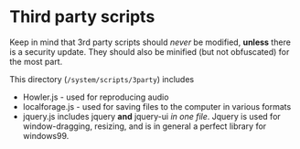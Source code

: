 # Third party scripts

Keep in mind that 3rd party scripts should *never* be modified, **unless** there is a security update. They should also be minified (but not obfuscated) for the most part.  

This directory (`/system/scripts/3party`) includes
* Howler.js - used for reproducing audio
* localforage.js - used for saving files to the computer in various formats
* jquery.js includes jquery **and** jquery-ui *in one file*. Jquery is used for window-dragging, resizing, and is in general a perfect library for windows99.
